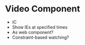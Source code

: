 # Video Component

- IC
- Show IEs at specified times
- As web component?
- Constraint-based watching?